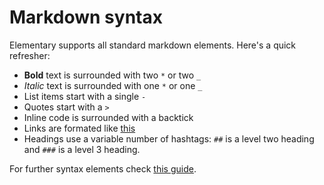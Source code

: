 # Markdown syntax

Elementary supports all standard markdown elements. Here's a quick refresher:

- **Bold** text is surrounded with two `*` or two `_`
- *Italic* text is surrounded with one `*` or one `_`
- List items start with a single `-`
- Quotes start with a `>`
- Inline code is surrounded with a backtick
- Links are formated like [this](https://example.com)
- Headings use a variable number of hashtags: `##` is a level two heading and `###` is a level 3 heading.

For further syntax elements check [this guide](https://www.markdownguide.org/cheat-sheet/).